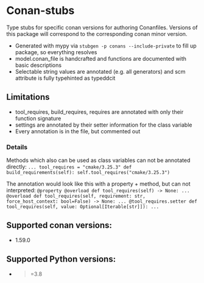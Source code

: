 # Conan-stubs
Type stubs for specific conan versions for authoring Conanfiles.
Versions of this package will correspond to the corresponding conan minor version.

* Generated with mypy via `stubgen -p conans --include-private` to fill up package, so everything resolves
* model.conan_file is handcrafted and functions are documented with basic descriptions
* Selectable string values are annotated (e.g. all generators) and scm attribute is fully typehinted as typeddcit

## Limitations

* tool_requires, build_requires, requires are annotated with only their function signature
* settings are annotated by their setter information for the class variable
* Every annotation is in the file, but commented out

### Details

Methods which also can be used as class variables can not be annotated directly:
`
...
    tool_requires = "cmake/3.25.3"
    def build_requirements(self):
        self.tool_requires("cmake/3.25.3")
`

The annotation would look like this with a property + method, but can not interpreted:
`
    @property
    @overload
    def tool_requires(self) -> None: ...
    @overload
    def tool_requires(self, requirement: str, force_host_context: bool=False) -> None: ...
    @tool_requires.setter
    def tool_requires(self, value: Optional[Iterable[str]]): ...
`


## Supported conan versions:
  * 1.59.0

## Supported Python versions:
  * >=3.8


